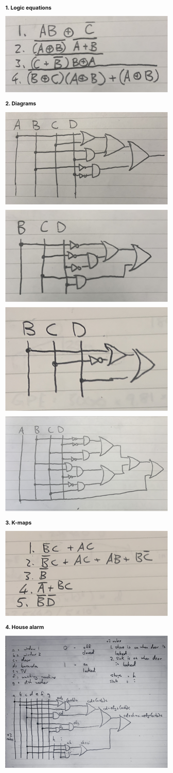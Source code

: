### 1. Logic equations

![](Logic_equations.jpg)

### 2. Diagrams

![](Diagram_1.jpg)

![](Diagram_2.jpg)

![](Diagram_3.jpg)

![](Diagram_4.jpg)

### 3. K-maps

![](k_maps.jpg)

### 4. House alarm

![](House_security.jpg)
